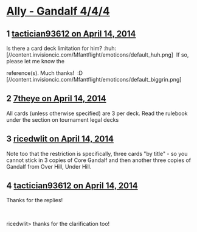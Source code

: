 # [Ally - Gandalf 4/4/4](https://community.fantasyflightgames.com/topic/103828-ally-gandalf-444/)

## 1 [tactician93612 on April 14, 2014](https://community.fantasyflightgames.com/topic/103828-ally-gandalf-444/?do=findComment&comment=1048470)

Is there a card deck limitation for him? :huh: [//content.invisioncic.com/Mfantflight/emoticons/default_huh.png]  If so, please let me know the 

reference(s). Much thanks!  :D [//content.invisioncic.com/Mfantflight/emoticons/default_biggrin.png]

## 2 [7theye on April 14, 2014](https://community.fantasyflightgames.com/topic/103828-ally-gandalf-444/?do=findComment&comment=1048482)

All cards (unless otherwise specified) are 3 per deck. Read the rulebook under the section on tournament legal decks

## 3 [ricedwlit on April 14, 2014](https://community.fantasyflightgames.com/topic/103828-ally-gandalf-444/?do=findComment&comment=1048495)

Note too that the restriction is specifically, three cards "by title" - so you cannot stick in 3 copies of Core Gandalf and then another three copies of Gandalf from Over Hill, Under Hill.

## 4 [tactician93612 on April 14, 2014](https://community.fantasyflightgames.com/topic/103828-ally-gandalf-444/?do=findComment&comment=1048588)

Thanks for the replies! 

 

ricedwlit> thanks for the clarification too! 

